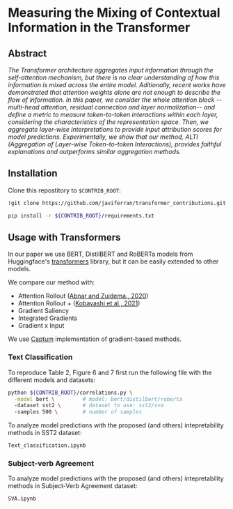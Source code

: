 # Measuring the Mixing of Contextual Information in the Transformer

## Abstract
<em>
The Transformer architecture aggregates input information through the self-attention mechanism, but there is no clear understanding of how this information is mixed across the entire model. Aditionally, recent works have demonstrated that attention weights alone are not enough to describe the flow of information. In this paper, we consider the whole attention block --multi-head attention, residual connection and layer normalization-- and define a metric to measure token-to-token interactions within each layer, considering the characteristics of the representation space. Then, we aggregate layer-wise interpretations to provide input attribution scores for model predictions. Experimentally, we show that our method, ALTI (Aggregation of Layer-wise Token-to-token Interactions), provides faithful explanations and outperforms similar aggregation methods.
</em>

## Installation
Clone this repostitory to `$CONTRIB_ROOT`:
```bash
!git clone https://github.com/javiferran/transformer_contributions.git ${CONTRIB_ROOT}

pip install -r ${CONTRIB_ROOT}/requirements.txt
```

## Usage with Transformers

In our paper we use BERT, DistilBERT and RoBERTa models from Huggingface's [transformers](https://github.com/huggingface/transformers "Huggingface's transformers github") library, but it can be easily extended to other models.

We compare our method with:
- Attention Rollout ([Abnar and Zuidema., 2020](https://arxiv.org/pdf/2005.00928.pdf))
- Attention Rollout + ([Kobayashi et al., 2021](https://arxiv.org/pdf/2109.07152.pdf))
- Gradient Saliency
- Integrated Gradients
- Gradient x Input

We use [Captum](https://captum.ai/) implementation of gradient-based methods.

### Text Classification
To reproduce Table 2, Figure 6 and 7 first run the following file with the different models and datasets:
```bash
python ${CONTRIB_ROOT}/correlations.py \
  -model bert \         # model: bert/distilbert/roberta
  -dataset sst2 \       # dataset to use: sst2/sva
  -samples 500 \        # number of samples
```
To analyze model predictions with the proposed (and others) intepretability methods in SST2 dataset:
```bash
Text_classification.ipynb
```
### Subject-verb Agreement
To analyze model predictions with the proposed (and others) intepretability methods in Subject-Verb Agreement dataset:

```bash
SVA.ipynb
```